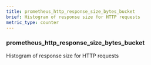 ```yaml
---
title: prometheus_http_response_size_bytes_bucket
brief: Histogram of response size for HTTP requests
metric_type: counter
---
```

### prometheus_http_response_size_bytes_bucket

Histogram of response size for HTTP requests
